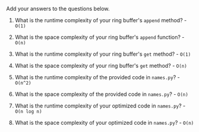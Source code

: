 Add your answers to the questions below.

1. What is the runtime complexity of your ring buffer's `append` method? - `O(1)`

2. What is the space complexity of your ring buffer's `append` function? - `O(n)`

3. What is the runtime complexity of your ring buffer's `get` method? - `O(1)`

4. What is the space complexity of your ring buffer's `get` method? - `O(n)`

5. What is the runtime complexity of the provided code in `names.py`? - `O(n^2)`

6. What is the space complexity of the provided code in `names.py`? - `O(n)`

7. What is the runtime complexity of your optimized code in `names.py`? - `O(n log n)`

8. What is the space complexity of your optimized code in `names.py`? - `O(n)`
